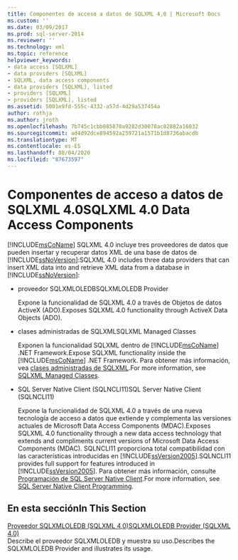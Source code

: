 ```yaml
---
title: Componentes de acceso a datos de SQLXML 4,0 | Microsoft Docs
ms.custom: ''
ms.date: 03/09/2017
ms.prod: sql-server-2014
ms.reviewer: ''
ms.technology: xml
ms.topic: reference
helpviewer_keywords:
- data access [SQLXML]
- data providers [SQLXML]
- SQLXML, data access components
- data providers [SQLXML], listed
- providers [SQLXML]
- providers [SQLXML], listed
ms.assetid: 5001e9fd-555c-4332-a57d-4d29a537454a
author: rothja
ms.author: jroth
ms.openlocfilehash: 7b745c1cbb085870a9282d30078ac82882a16032
ms.sourcegitcommit: ad4d92dce894592a259721a1571b1d8736abacdb
ms.translationtype: MT
ms.contentlocale: es-ES
ms.lasthandoff: 08/04/2020
ms.locfileid: "87673597"
---
```

# <a name="sqlxml-40-data-access-components"></a><span data-ttu-id="c22e9-102">Componentes de acceso a datos de SQLXML 4.0</span><span class="sxs-lookup"><span data-stu-id="c22e9-102">SQLXML 4.0 Data Access Components</span></span>
  [!INCLUDE[msCoName](../../../includes/msconame-md.md)] <span data-ttu-id="c22e9-103">SQLXML 4.0 incluye tres proveedores de datos que pueden insertar y recuperar datos XML de una base de datos de [!INCLUDE[ssNoVersion](../../../includes/ssnoversion-md.md)]:</span><span class="sxs-lookup"><span data-stu-id="c22e9-103">SQLXML 4.0 includes three data providers that can insert XML data into and retrieve XML data from a database in [!INCLUDE[ssNoVersion](../../../includes/ssnoversion-md.md)]:</span></span>  
  
-   <span data-ttu-id="c22e9-104">proveedor SQLXMLOLEDB</span><span class="sxs-lookup"><span data-stu-id="c22e9-104">SQLXMLOLEDB Provider</span></span>  
  
     <span data-ttu-id="c22e9-105">Expone la funcionalidad de SQLXML 4.0 a través de Objetos de datos ActiveX (ADO).</span><span class="sxs-lookup"><span data-stu-id="c22e9-105">Exposes SQLXML 4.0 functionality through ActiveX Data Objects (ADO).</span></span>  
  
-   <span data-ttu-id="c22e9-106">clases administradas de SQLXML</span><span class="sxs-lookup"><span data-stu-id="c22e9-106">SQLXML Managed Classes</span></span>  
  
     <span data-ttu-id="c22e9-107">Exponen la funcionalidad SQLXML dentro de [!INCLUDE[msCoName](../../../includes/msconame-md.md)] .NET Framework.</span><span class="sxs-lookup"><span data-stu-id="c22e9-107">Expose SQLXML functionality inside the [!INCLUDE[msCoName](../../../includes/msconame-md.md)] .NET Framework.</span></span> <span data-ttu-id="c22e9-108">Para obtener más información, vea [clases administradas de SQLXML](../net-framework-classes/sqlxml-4-0-net-framework-support-managed-classes.md).</span><span class="sxs-lookup"><span data-stu-id="c22e9-108">For more information, see [SQLXML Managed Classes](../net-framework-classes/sqlxml-4-0-net-framework-support-managed-classes.md).</span></span>  
  
-   <span data-ttu-id="c22e9-109">SQL Server Native Client (SQLNCLI11)</span><span class="sxs-lookup"><span data-stu-id="c22e9-109">SQL Server Native Client (SQLNCLI11)</span></span>  
  
     <span data-ttu-id="c22e9-110">Expone la funcionalidad de SQLXML 4.0 a través de una nueva tecnología de acceso a datos que extiende y complementa las versiones actuales de Microsoft Data Access Components (MDAC).</span><span class="sxs-lookup"><span data-stu-id="c22e9-110">Exposes SQLXML 4.0 functionality through a new data access technology that extends and compliments current versions of Microsoft Data Access Components (MDAC).</span></span> <span data-ttu-id="c22e9-111">SQLNCLI11 proporciona total compatibilidad con las características introducidas en [!INCLUDE[ssVersion2005](../../../includes/ssversion2005-md.md)].</span><span class="sxs-lookup"><span data-stu-id="c22e9-111">SQLNCLI11 provides full support for features introduced in [!INCLUDE[ssVersion2005](../../../includes/ssversion2005-md.md)].</span></span> <span data-ttu-id="c22e9-112">Para obtener más información, consulte [Programación de SQL Server Native Client](../../native-client/sql-server-native-client-programming.md).</span><span class="sxs-lookup"><span data-stu-id="c22e9-112">For more information, see [SQL Server Native Client Programming](../../native-client/sql-server-native-client-programming.md).</span></span>  
  
## <a name="in-this-section"></a><span data-ttu-id="c22e9-113">En esta sección</span><span class="sxs-lookup"><span data-stu-id="c22e9-113">In This Section</span></span>  
 [<span data-ttu-id="c22e9-114">Proveedor SQLXMLOLEDB &#40;SQLXML 4,0&#41;</span><span class="sxs-lookup"><span data-stu-id="c22e9-114">SQLXMLOLEDB Provider &#40;SQLXML 4.0&#41;</span></span>](../../../database-engine/dev-guide/sqlxmloledb-provider-sqlxml-4-0.md)  
 <span data-ttu-id="c22e9-115">Describe el proveedor SQLXMLOLEDB y muestra su uso.</span><span class="sxs-lookup"><span data-stu-id="c22e9-115">Describes the SQLXMLOLEDB Provider and illustrates its usage.</span></span>  
  
  
